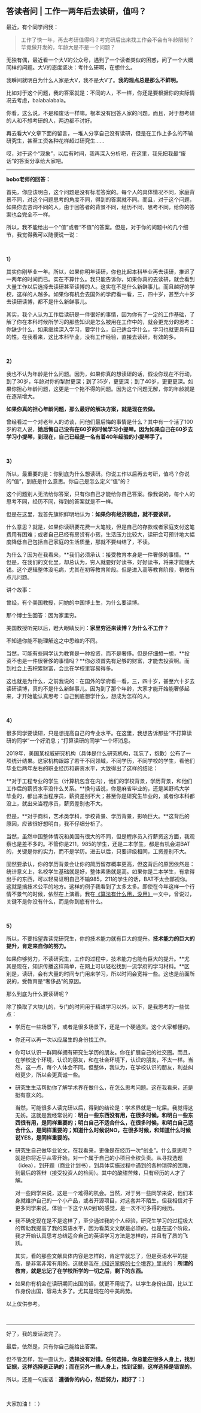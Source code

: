 ## 答读者问 | 工作一两年后去读研，值吗？

最近，有个同学问我：

> 工作了快一年，再去考研值得吗？考完研后出来找工作会不会有年龄限制？毕竟做开发的，年龄大是不是一个问题？

无独有偶，最近看一个大V的公众号，遇到了一个读者类似的困惑，问了一个大概同样的问题。大V的态度坚决：考什么研啊，在想什么。

我瞬间就明白为什么人家是大V，我不是大V了。**我的观点总是那么不鲜明。**

比如对于这个问题，我的答案就是：不同的人，不一样，你还是要根据你的实际情况去考虑，balabalabala。

你看，这么说，不是和废话一样嘛。根本没有回答人家的问题。而且，对于想考研的人和不想考研的人，两边都不讨好。

再去看大V文章下面的留言，一堆人分享自己没有读研，但是在工作上多么的不输研究生，甚至工资各种花样超过研究生......

哎，对于这个“现象”，以后有时间，我再深入分析吧，在这里，我先把我最“废话”的答案分享给大家吧。

---

**bobo老师的回答：**

首先，你应该明白，这个问题是没有标准答案的。每个人的具体情况不同，家庭背景不同，对这个问题思考的角度不同，得到的答案就不同。而且，对于这个问题，如果你去咨询不同的人，由于回答者的背景不同，经历不同，思考不同，给你的答案也会完全不一样。

所以，我不能给出一个“值”或者“不值”的答案。但是，对于你的问题中的几个细节，我觉得我可以随便说一说：

<br/>

**1）**

其实你刚毕业一年。所以，如果你明年读研，你也比起本科毕业再去读研，推迟了一两年的时间而已。实在不算什么。我只能告诉你，如果你真的去读研，就会看到大量工作以后选择去读研甚至读博的人。这实在不是什么新鲜事儿。而且越好的学校，这样的人越多。如果你有机会去国外的学府看一看，三，四十岁，甚至六十岁去读研读博，都不是什么新鲜事儿。

其实，我个人认为工作后读研是一件很好的事情，因为你有了一定的工作基础，了解了你在本科时候所学习的那些知识是怎么被用在工作中的，就会更充分的思考：你缺少什么，如果继续深入学习，要学什么，自己适合学什么，学习也就更具有目的性。在我看来，这比本科毕业，没有工作经验，直接去读研，有效的多。

<br/>

**2）**

我也不认为年龄是什么问题。因为，如果你真的想读研的话，假设你现在不行动，到了30岁，年龄对你的掣肘更深；到了35岁，更更深；到了40岁，更更更深。如果你担心年龄问题，这更是一个拖不得的问题。因为这个问题无解，你的年龄就是在逐渐增大。

**如果你真的担心年龄问题，那么最好的解决方案，就是现在去做。**

曾经看过一个对老年人的访谈，问他们最后悔的事情是什么？其中有一个活了100岁的老人说，**她后悔自己没有在60岁的时候学习小提琴。因为如果自己在60岁去学习小提琴，到现在，自己已经是一名有着40年经验的小提琴手了。**

<br/>

**3）**

所以，最重要的是：你到底为什么想读研。你说工作以后再去考研，值吗？你说的“值”，到底是什么意思。你自己是怎么定义“值”的？

这个问题别人无法给你答案，只有你自己才能给你自己答案。像我说的，每个人的思考不同，经历不同，得到的答案就是不一样。

但是在这里，我首先旗帜鲜明地认为：**如果你有经济顾虑，就不要读研。**

什么意思？就是，如果你读研要花费一大笔钱，但是自己的存款或者家庭支付这笔费用有困难；或者自己已经有房贷有小孩，生活压力比较大，读研会可预计地大幅度降低自己包括自己家庭的生活质量，那就不要纠结了，不读。

为什么？因为在我看来，**我们必须承认：接受教育本身是一件奢侈的事情。**但是，在我们的文化里，却总认为，穷人就要好好读书，好好读书，将来才能赚大钱。这个逻辑整体没毛病，尤其在初等教育阶段。但是进入高等教育阶段，稍微有点儿问题。

讲个故事：

曾经，有个美国教授，问她的中国博士生，为什么要读博。

那个博士生回答：因为家里穷。

美国教授听完以后，瞪大眼睛反问：**家里穷还来读博？为什么不工作？**

不知道你能不能理解这之中思维的不同。

当然，可能有些同学认为教育是一种投资，而不是奢侈。但是仔细想一想，**投资不也是一件很奢侈的事情吗？**你必须首先有足够的财富，才能去投资啊。而到社会上去积累财富，会比在学校里容易得多。

这也就是为什么，之前我说的：在国外的学府看一看，三，四十岁，甚至六十岁去读研读博，真的不是什么新鲜事儿。因为到了那个年龄，大家才能开始能奢侈起来，才开始能认真思考：自己到底想学什么，想成为怎样的人。

<br/>

**4）**

很多同学要读研，只是想提高自己的专业水平。在这里，我想告诉那些“不打算读研的同学”一个好消息；“打算读研的同学”一个坏消息。

2019年，美国某权威研究机构（具体是什么研究机构，我忘了，抱歉）公布了一项统计结果。这家机构跟踪了若干不同领域，不同学历，不同学校的学生，看他们毕业后两年左右的职业经历和薪资水平，大致得出了这样的结论：

**对于工程专业的学生（计算机包含在内），他们的学校背景，学历背景，和他们工作后的薪资水平没什么关系。**换句话说，你是麻省毕业的，还是某野鸡大学毕业的，都出来当程序员，薪资差别不大；甚至你是研究生毕业的，或者你本科都没上，就出来当程序员，薪资差别也不大。

但是，**对于商科，艺术类学科，学校背景、学历背景，影响巨大。**这背后的原因，应该很好想明白，我不仔细分析了。

当然，虽然中国整体情况和美国有很大的不同，但是程序员入行薪资这方面，我观察也是差不多的。不管你是211，985的学生，还是二本学生，都是有机会进BAT的，关键是你的实力，而不是学历。进去以后，只要评级相同，工资差别不大。

固然要承认，你的学历背景会让你的简历留存概率更高，但这背后的原因依然是：统计意义上，名校学生基础就是好，整体素质就是高。如果你是二本学生，有拿得出手的东西，可以轻易证明自己不输985，211的学生的话，BAT不太会鄙视你。这就是搞技术公平的地方。这样的例子我看到了太多太多。即使在今年这样一个行情不景气的时候，依然在上演着。我在[《算法有什么用，没用》](../2019-03-18/)一文中，曾说过，关键不是你没有什么，而是你到底有什么。

<br/>

**5）**

所以，不要指望靠读完研究生，你的技术能力就有巨大的提升。**技术能力的巨大的提升，肯定来自你的努力。**

如果你够努力，不读研究生，工作的过程中，技术能力也能有巨大的提升。**尤其是现在，知识传播这样简单，在网上可以轻松找到一流学府的学习材料。**区别是，读研，会有大量的时间专门用来学习，所以时间会宽裕一些。这也是前面所说的，受教育是“奢侈品”的原因。

那么到底为什么要读研呢？

除了换取了大块儿的，专门的时间用于精进学习以外，以下，是我思考的一些优点：

- 学历在一些场景下，或者是很多场景下，还是一个硬通货。这个大家都懂的。

- 你还可以再一次以应届生的身份找工作。

- 你可以认识一群同样拥有研究生学历的朋友。你在扩展自己的社交圈。而且，在学校这个环境，认识的朋友，和在社会环境下，认识的朋友，不太一样。当然，这一点，每个人体会不同。但整体，我认为，在学校认识的朋友，利益纠纷更少，所以会更真诚一些。

- 研究生生活帮助你了解学术界在做什么，在怎么思考问题。这在我看来，还是挺有意义的。

    当然，可能很多人读完研以后，得到的结论是：学术界就是一坨屎。我觉得这无妨。这就是我经常说的：**明白一些东西没有用，在很多时候，和明白一些东西很有用，是同样重要的；明白自己不适合什么，在很多时候，和明白自己适合什么，是同样重要的；知道什么时候说NO，在很多时候，和知道什么时候说YES，是同样重要的。**

- 研究生自己做毕业论文，在我看来，更像是在经历一次“创业”。什么意思呢？就是你将近乎从零开始，对一个属于自己的小项目全权负责。从寻找选题（idea），到开题（商业计划书），到具体实施过程中遇到的各种琐碎的困难，到最后的答辩（接受投资人的检阅）。其中的酸甜苦辣，只有经历的人才了解。

    对一些同学来说，这是一个难得的机会。当然，对于另一些同学来说，他们本身就维护自己的一个小产品，或者开源项目，对这套并不陌生，但我相信对于更多同学来说，体验一下这个从0到1的感觉，是一次不可多得的经历。

- 我不确定现在是不是这样了，至少通过我的个人经验，研究生学习的过程极大的帮助我提高了我的英语水平，因为看英文文献是必须的。也是在这个阶段，我才开始认真思考总结适合自己的英语学习方法是怎样的，并且有了质的飞跃。

    其实，看的那些文献具体内容是怎样的，肯定早就忘了，但是英语水平的提高，是非常非常有用的。这就是我在[《知识掌握的七个境界》](../2019-04-11/)里说的：**所谓的教育，就是忘记了在学校所学的一切之后，剩下的东西。**

- 如果你有机会在读研期间出国的话，就更不用说了。以学生身份出国，比以工作身份出国，容易太多了。尤其是现在的中美局势。

以上仅供参考。

<br/>

---

好了，我的废话说完了。

最后，依然是，只有你自己能给出答案。

但不管怎样，我一直认为，**选择没有对错。任何选择，你总能在很多人身上，找到证据，这样选择是正确的；而在另外一些人身上，找到证据，这样选择是错误的。**

所以，还差一句废话：**遵循你的内心，然后努力，就好了：）**

<br/>

大家加油！：）

